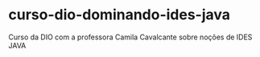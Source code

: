 # curso-dio-dominando-ides-java
Curso da DIO com a professora Camila Cavalcante sobre noções de IDES JAVA

